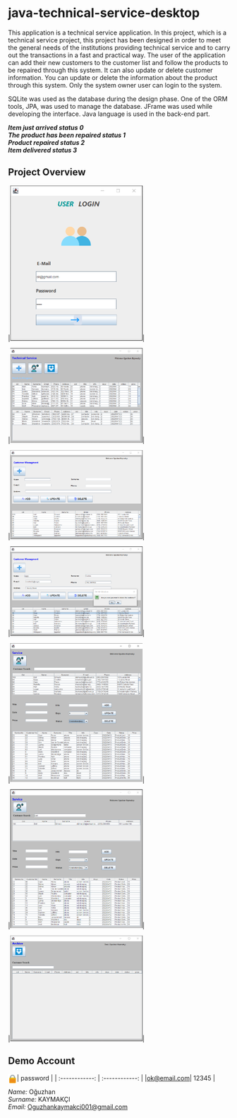 # java-technical-service-desktop
This application is a technical service application. In this project, which is a technical service project, this project has been designed in order to meet the general needs of the institutions providing technical service and to carry out the transactions in a fast and practical way.  The user of the application can add their new customers to the customer list and follow the products to be repaired through this system. It can also update or delete customer information.
You can update or delete the information about the product through this system. Only the system owner user can login to the system. 


SQLite was used as the database during the design phase. One of the ORM tools, JPA, was used to manage the database. JFrame was used while developing the interface. Java language is used in the back-end part.

<i><b>Item just arrived status 0</b></br>
<b>The product has been repaired status 1</b></br>
<b>Product repaired status 2</b></br>
<b>Item delivered status 3</b></i></br>


## Project Overview 

|<img src="https://github.com/OguzhanKaymakci/java-technical-service-desktop/blob/main/images/1.png" width="300">|

|<img src="https://github.com/OguzhanKaymakci/java-technical-service-desktop/blob/main/images/2.PNG" width="300">|

|<img src="https://github.com/OguzhanKaymakci/java-technical-service-desktop/blob/main/images/3.PNG" width="300">|

|<img src="https://github.com/OguzhanKaymakci/java-technical-service-desktop/blob/main/images/4.PNG" width="300">|

|<img src="https://github.com/OguzhanKaymakci/java-technical-service-desktop/blob/main/images/5.PNG" width="300">|

|<img src="https://github.com/OguzhanKaymakci/java-technical-service-desktop/blob/main/images/6.PNG" width="300">|

|<img src="https://github.com/OguzhanKaymakci/java-technical-service-desktop/blob/main/images/7.PNG" width="300">|



## Demo Account

| <img src ="https://github.com/OguzhanKaymakci/java-technical-service-desktop/blob/main/images/mail.png" width ="20px" height = "20px" style="float:left" > password | 
| :------------: | :------------: | 
|ok@email.com| 12345 |

*Name:* Oğuzhan <br>
*Surname:* KAYMAKÇI <br>
*Email:* Oguzhankaymakci001@gmail.com